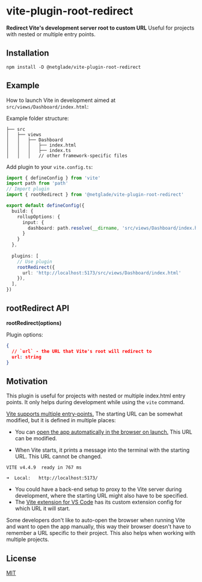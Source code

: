 # vite-plugin-root-redirect

**Redirect Vite's development server root to custom URL**
Useful for projects with nested or multiple entry points.

## Installation

```shell
npm install -D @netglade/vite-plugin-root-redirect
```

## Example

How to launch Vite in development aimed at `src/views/Dashboard/index.html`:

Example folder structure:

```
├── src
│   ├── views
│   │   ├── Dashboard
│   │   │   ├── index.html
│   │   │   ├── index.ts
│   │   │   // other framework-specific files
```

Add plugin to your `vite.config.ts`:

```typescript
import { defineConfig } from 'vite'
import path from 'path'
// Import plugin
import { rootRedirect } from '@netglade/vite-plugin-root-redirect'

export default defineConfig({
  build: {
    rollupOptions: {
      input: {
        dashboard: path.resolve(__dirname, 'src/views/Dashboard/index.html'),
      }
    }
  },
  
  plugins: [
    // Use plugin
    rootRedirect({
      url: 'http://localhost:5173/src/views/Dashboard/index.html'
    }),
  ],
})
```
## rootRedirect API

**rootRedirect(options)**

Plugin options:

```json
{
  // `url` - the URL that Vite's root will redirect to
  url: string
}
```

## Motivation

This plugin is useful for projects with nested or multiple index.html entry points. It only helps during development while using the `vite` command.

[Vite supports multiple entry-points.](https://vitejs.dev/guide/build.html#multi-page-app) The starting URL can be somewhat modified, but it is defined in multiple places:

- You can [open the app automatically in the browser on launch.](https://vitejs.dev/config/server-options.html#server-open) This URL can be modified.

- When Vite starts, it prints a message into the terminal with the starting URL. This URL cannot be changed.

```shell
VITE v4.4.9  ready in 767 ms

➜  Local:   http://localhost:5173/
```

- You could have a back-end setup to proxy to the Vite server during development, where the starting URL might also have to be specified.
- The [Vite extension for VS Code](https://marketplace.visualstudio.com/items?itemName=antfu.vite) has its custom extension config for which URL it will start.

Some developers don't like to auto-open the browser when running Vite and want to open the app manually, this way their browser doesn't have to remember a URL specific to their project. This also helps when working with multiple projects.

## License

[MIT](LICENSE)

